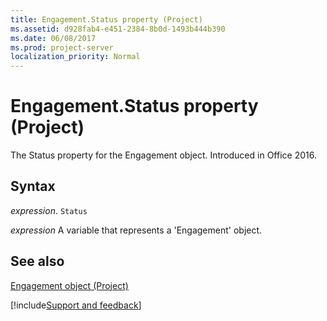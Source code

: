```yaml
---
title: Engagement.Status property (Project)
ms.assetid: d928fab4-e451-2384-8b0d-1493b444b390
ms.date: 06/08/2017
ms.prod: project-server
localization_priority: Normal
---
```



# Engagement.Status property (Project)

The Status property for the Engagement object. Introduced in Office 2016.


## Syntax

_expression_. `Status`

_expression_ A variable that represents a 'Engagement' object.


## See also


[Engagement object (Project)](Project.engagement.md)

[!include[Support and feedback](~/includes/feedback-boilerplate.md)]